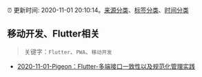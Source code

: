 :alarm_clock: 更新时间: 2020-11-01 20:10:14。[来源分类](../README.md)、[标签分类](../TAGS.md)、[时间分类](../TIMELINE.md)

## 移动开发、Flutter相关


> 关键字：`Flutter`、`PWA`、`移动开发`



- [2020-11-01-Pigeon：Flutter-多端接口一致性以及规范化管理实践](https://toutiao.io/k/yeyymvu) 